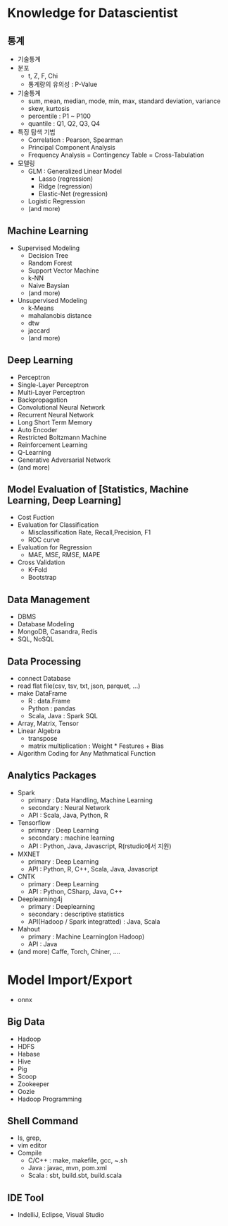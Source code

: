 # Knowledge for Datascientist 
## 통계
- 기술통계
- 분포
  - t, Z, F, Chi
  - 통계량의 유의성 : P-Value
- 기술통계
  - sum, mean, median, mode, min, max, standard deviation, variance
  - skew, kurtosis
  - percentile : P1 ~ P100 
  - quantile : Q1, Q2, Q3, Q4
- 특징 탐색 기법
  - Correlation : Pearson, Spearman
  - Principal Component Analysis
  - Frequency Analysis = Contingency Table = Cross-Tabulation
- 모델링
  - GLM : Generalized Linear Model
    - Lasso (regression)
    - Ridge (regression)
    - Elastic-Net (regression)
  - Logistic Regression
  - (and more)
## Machine Learning
- Supervised Modeling
  - Decision Tree
  - Random Forest
  - Support Vector Machine
  - k-NN
  - Naive Baysian
  - (and more)
- Unsupervised Modeling
  - k-Means
  - mahalanobis distance
  - dtw
  - jaccard
  - (and more)
## Deep Learning
- Perceptron
- Single-Layer Perceptron
- Multi-Layer Perceptron
- Backpropagation
- Convolutional Neural Network
- Recurrent Neural Network
- Long Short Term Memory
- Auto Encoder
- Restricted Boltzmann Machine
- Reinforcement Learning
- Q-Learning
- Generative Adversarial Network
- (and more)

## Model Evaluation of [Statistics, Machine Learning, Deep Learning]
- Cost Fuction
- Evaluation for Classification
  - Misclassification Rate, Recall,Precision, F1
  - ROC curve
- Evaluation for Regression
  - MAE, MSE, RMSE, MAPE
- Cross Validation
  - K-Fold
  - Bootstrap

## Data Management
- DBMS 
- Database Modeling
- MongoDB, Casandra, Redis
- SQL, NoSQL

## Data Processing
- connect Database
- read flat file(csv, tsv, txt, json, parquet, ...)
- make DataFrame
    - R : data.Frame
    - Python : pandas
    - Scala, Java : Spark SQL
- Array, Matrix, Tensor
- Linear Algebra
  - transpose
  - matrix multiplication : Weight * Festures + Bias
- Algorithm Coding for Any Mathmatical Function

## Analytics Packages
- Spark
  - primary :  Data Handling, Machine Learning
  - secondary :  Neural Network
  - API : Scala, Java, Python, R
- Tensorflow
  - primary : Deep Learning
  - secondary : machine learning
  - API : Python, Java, Javascript, R(rstudio에서 지원)
- MXNET
  - primary : Deep Learning
  - API : Python, R, C++, Scala, Java, Javascript
- CNTK
  - primary : Deep Learning
  - API : Python, CSharp, Java, C++
- Deeplearning4j
  - primary : Deeplearning
  - secondary : descriptive statistics
  - API(Hadoop / Spark integratted) : Java, Scala
- Mahout 
  - primary : Machine Learning(on Hadoop)
  - API : Java
- (and more) Caffe, Torch, Chiner, ....

# Model Import/Export
- onnx

## Big Data
- Hadoop
- HDFS
- Habase
- Hive
- Pig
- Scoop
- Zookeeper
- Oozie
- Hadoop Programming

## Shell Command
- ls, grep, 
- vim editor
- Compile
  - C/C++ : make, makefile, gcc, ~.sh
  - Java : javac, mvn, pom.xml
  - Scala : sbt, build.sbt, build.scala

## IDE Tool
- IndelliJ, Eclipse, Visual Studio
